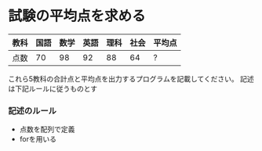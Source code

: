 
# 試験の平均点を求める

|  教科  |  国語  |  数学  |  英語  |  理科  |  社会  |  平均点  |
| ----   | ---- | ----   | ---- | ----   | ---- | ---- |
|  点数  |  70  |  98  |  92  |  88  |  64  |  ?  |

これら5教科の合計点と平均点を出力するプログラムを記載してください。
記述は下記ルールに従うものとす

### 記述のルール
- 点数を配列で定義
- forを用いる
